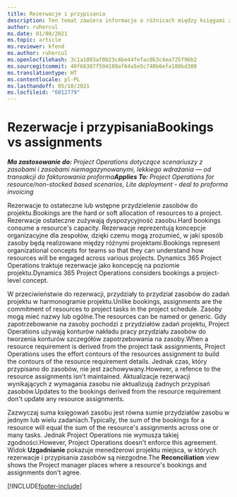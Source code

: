 ```yaml
---
title: Rezerwacje i przypisania
description: Ten temat zawiera informacje o różnicach między księgami zasobów a przydziałami zasobów.
author: ruhercul
ms.date: 01/08/2021
ms.topic: article
ms.reviewer: kfend
ms.author: ruhercul
ms.openlocfilehash: 3c1a1003af0b23c4be44fefac0b3c4ea725f96b2
ms.sourcegitcommit: 40f68387f594180af64a5e5c748b6efa188bd300
ms.translationtype: HT
ms.contentlocale: pl-PL
ms.lasthandoff: 05/10/2021
ms.locfileid: "6012779"
---
```

# <a name="bookings-vs-assignments"></a><span data-ttu-id="b720c-103">Rezerwacje i przypisania</span><span class="sxs-lookup"><span data-stu-id="b720c-103">Bookings vs assignments</span></span>

<span data-ttu-id="b720c-104">_**Ma zastosowanie do:** Project Operations dotyczące scenariuszy z zasobami i zasobami niemagazynowanymi, lekkiego wdrażania — od transakcji do fakturowania proforma_</span><span class="sxs-lookup"><span data-stu-id="b720c-104">_**Applies To:** Project Operations for resource/non-stocked based scenarios, Lite deployment - deal to proforma invoicing_</span></span>

<span data-ttu-id="b720c-105">Rezerwacje to ostateczne lub wstępne przydzielenie zasobów do projektu.</span><span class="sxs-lookup"><span data-stu-id="b720c-105">Bookings are the hard or soft allocation of resources to a project.</span></span> <span data-ttu-id="b720c-106">Rezerwacje ostateczne zużywają dyspozycyjność zasobu.</span><span class="sxs-lookup"><span data-stu-id="b720c-106">Hard bookings consume a resource's capacity.</span></span> <span data-ttu-id="b720c-107">Rezerwacje reprezentują koncepcje organizacyjne dla zespołów, dzięki czemu mogą zrozumieć, w jaki sposób zasoby będą realizowane między różnymi projektami.</span><span class="sxs-lookup"><span data-stu-id="b720c-107">Bookings represent organizational concepts for teams so that they can understand how resources will be engaged across various projects.</span></span> <span data-ttu-id="b720c-108">Dynamics 365 Project Operations traktuje rezerwacje jako koncepcję na poziomie projektu.</span><span class="sxs-lookup"><span data-stu-id="b720c-108">Dynamics 365 Project Operations considers bookings a project-level concept.</span></span> 

<span data-ttu-id="b720c-109">W przeciwieństwie do rezerwacji, przydziały to przydział zasobów do zadań projektu w harmonogramie projektu.</span><span class="sxs-lookup"><span data-stu-id="b720c-109">Unlike bookings, assignments are the commitment of resources to project tasks in the project schedule.</span></span> <span data-ttu-id="b720c-110">Zasoby mogą mieć nazwy lub ogólne.</span><span class="sxs-lookup"><span data-stu-id="b720c-110">The resources can be named or generic.</span></span>  <span data-ttu-id="b720c-111">Gdy zapotrzebowanie na zasoby pochodzi z przydziałów zadań projektu, Project Operations używają konturów nakładu pracy przydziału zasobów do tworzenia konturów szczegółów zapotrzebowania na zasoby.</span><span class="sxs-lookup"><span data-stu-id="b720c-111">When a resource requirement is derived from the project task assignments, Project Operations uses the effort contours of the resources assignment to build the contours of the resource requirement details.</span></span> <span data-ttu-id="b720c-112">Jednak czas, który przypisano do zasobów, nie jest zachowywany.</span><span class="sxs-lookup"><span data-stu-id="b720c-112">However, a refence to the resource assignments isn't maintained.</span></span> <span data-ttu-id="b720c-113">Aktualizacje rezerwacji wynikających z wymagania zasobu nie aktualizują żadnych przypisań zasobów.</span><span class="sxs-lookup"><span data-stu-id="b720c-113">Updates to the bookings derived from the resource requirement don't update any resource assignments.</span></span>

<span data-ttu-id="b720c-114">Zazwyczaj suma księgowań zasobu jest równa sumie przydziałów zasobu w jednym lub wielu zadaniach.</span><span class="sxs-lookup"><span data-stu-id="b720c-114">Typically, the sum of the bookings for a resource will equal the sum of the resource's assignments across one or many tasks.</span></span> <span data-ttu-id="b720c-115">Jednak Project Operations nie wymusza takiej zgodności.</span><span class="sxs-lookup"><span data-stu-id="b720c-115">However, Project Operations doesn't enforce this agreement.</span></span> <span data-ttu-id="b720c-116">Widok **Uzgadnianie** pokazuje menedżerowi projektu miejsca, w których rezerwacje i przypisania zasobów są niezgodne.</span><span class="sxs-lookup"><span data-stu-id="b720c-116">The **Reconciliation** view shows the Project manager places where a resource's bookings and assignments don't agree.</span></span>




[!INCLUDE[footer-include](../includes/footer-banner.md)]